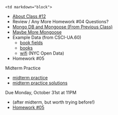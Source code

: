 	<td markdown="block">

* [About Class #12](slides/12/meta.html)
* Review / Any More Homework #04 Questions?
* [Mongo DB  and Mongoose (From Previous Class)](slides/11/mongo.html)
* [Maybe More Mongoose](slides/12/mongoose.html)
* Example Data (from CSCI-UA.60)
	* [book fields](resources/data/books_fields.txt)
	* [books](resources/data/books.csv)
	* [wifi](resources/data/wifi3.json) (NYC Open Data)
* Homework #05


</td>
	<td markdown="block">
<!--
* Chapter 
* Chapter 
-->
</td>
	<td markdown="block">

Midterm Practice

* [midterm practice](resources/handouts/midterm_1/midterm_1_practice.pdf)
* [midterm practice solutions](resources/handouts/midterm_1/midterm_1_practice_solutions.pdf)

Due Monday, October 31st at 11PM

* (after midterm, but worth trying before!)
* [Homework #05](homework/05.html)
</td>
